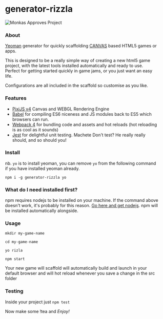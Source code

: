 # generator-rizzla

![Monkas Approves Project](https://i.imgur.com/saNTXPD.png)

### About

[Yeoman](http://yeoman.io/) generator for quickly scaffolding [CANVAS](https://developer.mozilla.org/en-US/docs/Web/API/Canvas_API) based HTML5 games or apps.

This is designed to be a really simple way of creating a new html5 game project, with the latest
tools installed automatically and ready to use.  Perfect for getting started quickly in game jams, or
you just want an easy life.

Configurations are all included in the scaffold so customise as you like.

### Features

- [PixiJS v4](http://www.pixijs.com/) Canvas and WEBGL Rendering Engine 
- [Babel](https://babeljs.io/) for compiling ES6 niceness and JS modules back to ES5 which browsers can run. 
- [Webpack 4](https://webpack.js.org/) for bundling code and assets and hot reloads (hot reloading is as cool as it sounds)
- [Jest](https://jestjs.io/) for delightful unit testing.  Machete Don't test? He really really should, and so should you!

### Install 
nb. ```yo``` is to install yeoman, you can remove `yo` from the following command if you have installed yeoman already.

`npm i -g generator-rizzla yo`

### What do I need installed first?

npm requires nodejs to be installed on your machine.  If the command above doesn't work, it's probably for this reason.  [Go here and get nodejs](https://nodejs.org/en/). npm will be installed automatically alongside.

### Usage

```
mkdir my-game-name

cd my-game-name

yo rizla

npm start
```

Your new game will scaffold will automatically build and launch in your default browser and will hot reload whenever you
save a change in the src folder


### Testing

Inside your project just `npm test`

Now make some !tea and *Enjoy!*
